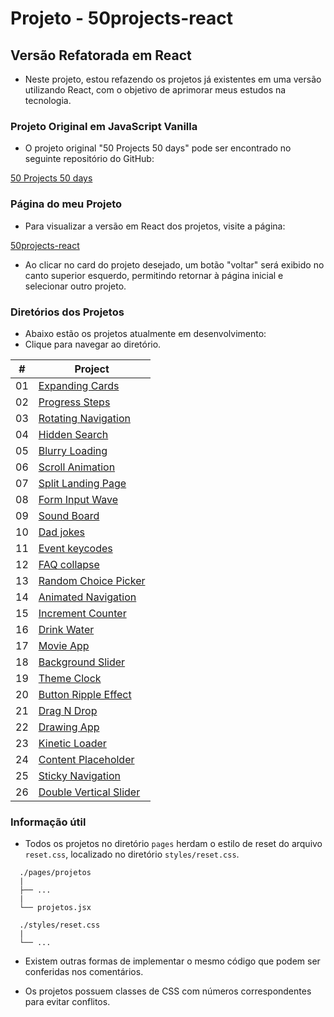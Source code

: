 # Projeto - 50projects-react

## Versão Refatorada em React

- Neste projeto, estou refazendo os projetos já existentes em uma versão utilizando React, com o objetivo de aprimorar meus estudos na tecnologia.

### Projeto Original em JavaScript Vanilla

- O projeto original "50 Projects 50 days" pode ser encontrado no seguinte repositório do GitHub:

[50 Projects 50 days](https://github.com/bradtraversy/50projects50days)

### Página do meu Projeto

- Para visualizar a versão em React dos projetos, visite a página:

[50projects-react](https://jorgehenrrique.github.io/50projects-react/)

- Ao clicar no card do projeto desejado, um botão "voltar" será exibido no canto superior esquerdo, permitindo retornar à página inicial e selecionar outro projeto.

### Diretórios dos Projetos

- Abaixo estão os projetos atualmente em desenvolvimento:
- Clique para navegar ao diretório.

<table>
  <thead>
    <tr>
      <th align="center">#</th>
      <th>Project</th>
    </tr>
  </thead>
  <tbody>
    <tr>
      <td align="center">01</td>
      <td><a href="https://github.com/jorgehenrrique/50projects-react/tree/main/src/pages/01expanding-cards">Expanding Cards</a></td>
    </tr>
    <tr>
      <td align="center">02</td>
      <td><a href="https://github.com/jorgehenrrique/50projects-react/tree/main/src/pages/02progress-steps">Progress Steps</a></td>
    </tr>
    <tr>
      <td align="center">03</td>
      <td><a href="https://github.com/jorgehenrrique/50projects-react/tree/main/src/pages/03rotating-nav-animation">Rotating Navigation</a></td>
    </tr>
    <tr>
      <td align="center">04</td>
      <td><a href="https://github.com/jorgehenrrique/50projects-react/tree/main/src/pages/04hidden-search">Hidden Search</a></td>
    </tr>
    <tr>
      <td align="center">05</td>
      <td><a href="https://github.com/jorgehenrrique/50projects-react/tree/main/src/pages/05blurry-loading">Blurry Loading</a></td>
    </tr>
    <tr>
      <td align="center">06</td>
      <td><a href="https://github.com/jorgehenrrique/50projects-react/tree/main/src/pages/06scroll-animation">Scroll Animation</a></td>
    </tr>
    <tr>
      <td align="center">07</td>
      <td><a href="https://github.com/jorgehenrrique/50projects-react/tree/main/src/pages/07split-landing-page">Split Landing Page</a></td>
    </tr>
    <tr>
      <td align="center">08</td>
      <td><a href="https://github.com/jorgehenrrique/50projects-react/tree/main/src/pages/08form-input-wave">Form Input Wave</a></td>
    </tr>
    <tr>
      <td align="center">09</td>
      <td><a href="https://github.com/jorgehenrrique/50projects-react/tree/main/src/pages/09sound-board">Sound Board</a></td>
    </tr>
    <tr>
      <td align="center">10</td>
      <td><a href="https://github.com/jorgehenrrique/50projects-react/tree/main/src/pages/10-dad-jokes">Dad jokes</a></td>
    </tr>
    <tr>
      <td align="center">11</td>
      <td><a href="https://github.com/jorgehenrrique/50projects-react/tree/main/src/pages/11-event-keycodes">Event keycodes</a></td>
    </tr>
    <tr>
      <td align="center">12</td>
      <td><a href="https://github.com/jorgehenrrique/50projects-react/tree/main/src/pages/12-faq-collapse">FAQ collapse</a></td>
    </tr>
    <tr>
      <td align="center">13</td>
      <td><a href="https://github.com/jorgehenrrique/50projects-react/tree/main/src/pages/13-random-choice-picker">Random Choice Picker</a></td>
    </tr>
    <tr>
      <td align="center">14</td>
      <td><a href="https://github.com/jorgehenrrique/50projects-react/tree/main/src/pages/14-animated-navigation">Animated Navigation</a></td>
    </tr>
    <tr>
      <td align="center">15</td>
      <td><a href="https://github.com/jorgehenrrique/50projects-react/tree/main/src/pages/15-incrementing-counter">Increment Counter</a></td>
    </tr>
    <tr>
      <td align="center">16</td>
      <td><a href="https://github.com/jorgehenrrique/50projects-react/tree/main/src/pages/16-drink-water">Drink Water</a></td>
    </tr>
    <tr>
      <td align="center">17</td>
      <td><a href="https://github.com/jorgehenrrique/50projects-react/tree/main/src/pages/17-movie-app">Movie App</a></td>
    </tr>
    <tr>
      <td align="center">18</td>
      <td><a href="https://github.com/jorgehenrrique/50projects-react/tree/main/src/pages/18-background-slider">Background Slider</a></td>
    </tr>
    <tr>
      <td align="center">19</td>
      <td><a href="https://github.com/jorgehenrrique/50projects-react/tree/main/src/pages/19-theme-clock">Theme Clock</a></td>
    </tr>
    <tr>
      <td align="center">20</td>
      <td><a href="https://github.com/jorgehenrrique/50projects-react/tree/main/src/pages/20-button-ripple-effect">Button Ripple Effect</a></td>
    </tr>
    <tr>
      <td align="center">21</td>
      <td><a href="https://github.com/jorgehenrrique/50projects-react/tree/main/src/pages/21-drag-n-drop">Drag N Drop</a></td>
    </tr>
    <tr>
      <td align="center">22</td>
      <td><a href="https://github.com/jorgehenrrique/50projects-react/tree/main/src/pages/22-drawing-app">Drawing App</a></td>
    </tr>
    <tr>
      <td align="center">23</td>
      <td><a href="https://github.com/jorgehenrrique/50projects-react/tree/main/src/pages/23-kinetic-loader">Kinetic Loader</a></td>
    </tr>
    <tr>
      <td align="center">24</td>
      <td><a href="https://github.com/jorgehenrrique/50projects-react/tree/main/src/pages/24-content-placeholder">Content Placeholder</a></td>
    </tr>
    <tr>
      <td align="center">25</td>
      <td><a href="https://github.com/jorgehenrrique/50projects-react/tree/main/src/pages/25-sticky-navigation">Sticky Navigation</a></td>
    </tr>
    <tr>
      <td align="center">26</td>
      <td><a href="https://github.com/jorgehenrrique/50projects-react/tree/main/src/pages/26-double-vertical-slider">Double Vertical Slider</a></td>
    </tr>
  </tbody>
</table>

### Informação útil

- Todos os projetos no diretório `pages` herdam o estilo de reset do arquivo `reset.css`, localizado no diretório `styles/reset.css`.

```
  ./pages/projetos
  |
  ├── ...
  |
  └── projetos.jsx

  ./styles/reset.css
  |
  └── ...
```

- Existem outras formas de implementar o mesmo código que podem ser conferidas nos comentários.

* Os projetos possuem classes de CSS com números correspondentes para evitar conflitos.
